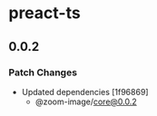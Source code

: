 # preact-ts

## 0.0.2

### Patch Changes

- Updated dependencies [1f96869]
  - @zoom-image/core@0.0.2
